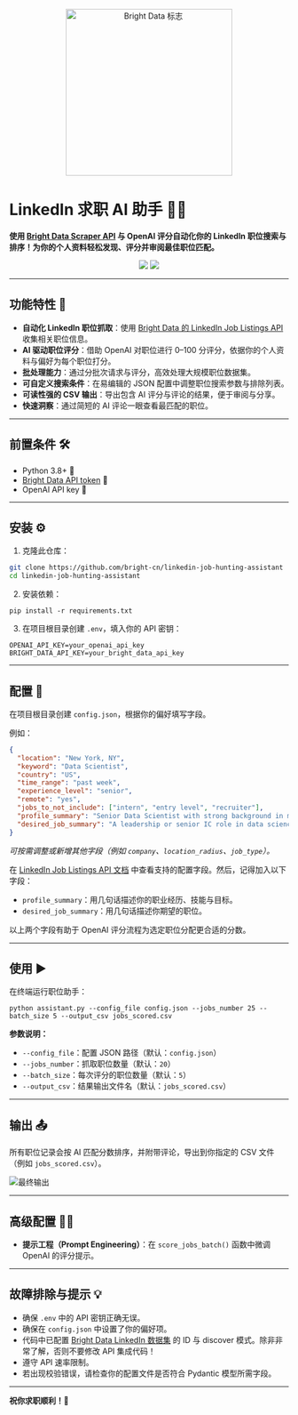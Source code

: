 <p align="center">
  <a href="https://www.bright.cn/">
    <img src="https://mintlify.s3.us-west-1.amazonaws.com/brightdata/logo/light.svg" width="300" alt="Bright Data 标志">
  </a>
</p>

# LinkedIn 求职 AI 助手 🤖💼

**使用 [Bright Data Scraper API](https://www.bright.cn/products/web-scraper) 与 OpenAI 评分自动化你的 LinkedIn 职位搜索与排序！为你的个人资料轻松发现、评分并审阅最佳职位匹配。**

<div align="center">
  <img src="https://img.shields.io/badge/python-3.8+-blue"/>
  <img src="https://img.shields.io/badge/License-MIT-blue"/>
</div>

---

## 功能特性 🚀

- **自动化 LinkedIn 职位抓取**：使用 [Bright Data 的 LinkedIn Job Listings API](https://docs.brightdata.com/api-reference/web-scraper-api/social-media-apis/linkedin) 收集相关职位信息。
- **AI 驱动职位评分**：借助 OpenAI 对职位进行 0–100 分评分，依据你的个人资料与偏好为每个职位打分。
- **批处理能力**：通过分批次请求与评分，高效处理大规模职位数据集。
- **可自定义搜索条件**：在易编辑的 JSON 配置中调整职位搜索参数与排除列表。
- **可读性强的 CSV 输出**：导出包含 AI 评分与评论的结果，便于审阅与分享。
- **快速洞察**：通过简短的 AI 评论一眼查看最匹配的职位。

---

## 前置条件 🛠️

- Python 3.8+ 🐍
- [Bright Data API token](https://docs.brightdata.com/api-reference/authentication#how-do-i-generate-a-new-api-key%3F) 🔑
- OpenAI API key 🔑

---

## 安装 ⚙️

1. 克隆此仓库：

```bash
git clone https://github.com/bright-cn/linkedin-job-hunting-assistant
cd linkedin-job-hunting-assistant
```

2. 安装依赖：

```
pip install -r requirements.txt
```

3. 在项目根目录创建 `.env`，填入你的 API 密钥：

```
OPENAI_API_KEY=your_openai_api_key
BRIGHT_DATA_API_KEY=your_bright_data_api_key
```

---

## 配置 📝

在项目根目录创建 `config.json`，根据你的偏好填写字段。

例如：

```json
{
  "location": "New York, NY",
  "keyword": "Data Scientist",
  "country": "US",
  "time_range": "past week",
  "experience_level": "senior",
  "remote": "yes",
  "jobs_to_not_include": ["intern", "entry level", "recruiter"],
  "profile_summary": "Senior Data Scientist with strong background in machine learning, seeking impactful projects.",
  "desired_job_summary": "A leadership or senior IC role in data science working on production models."
}
```

_可按需调整或新增其他字段（例如 `company`、`location_radius`、`job_type`）。_

在 [LinkedIn Job Listings API 文档](https://docs.brightdata.com/api-reference/web-scraper-api/social-media-apis/linkedin#discover-by-keyword) 中查看支持的配置字段。然后，记得加入以下字段：

- `profile_summary`：用几句话描述你的职业经历、技能与目标。
- `desired_job_summary`：用几句话描述你期望的职位。

以上两个字段有助于 OpenAI 评分流程为选定职位分配更合适的分数。

---

## 使用 ▶️

在终端运行职位助手：

```
python assistant.py --config_file config.json --jobs_number 25 --batch_size 5 --output_csv jobs_scored.csv
```

**参数说明：**

- `--config_file`：配置 JSON 路径（默认：`config.json`）
- `--jobs_number`：抓取职位数量（默认：`20`）
- `--batch_size`：每次评分的职位数量（默认：`5`）
- `--output_csv`：结果输出文件名（默认：`jobs_scored.csv`）

---

## 输出 📤

所有职位记录会按 AI 匹配分数排序，并附带评论，导出到你指定的 CSV 文件（例如 `jobs_scored.csv`）。

<img src="https://media.brightdata.com/2025/08/image-157.png" alt="最终输出">

---

## 高级配置 🧑‍💻

- **提示工程（Prompt Engineering）**：在 `score_jobs_batch()` 函数中微调 OpenAI 的评分提示。

---

## 故障排除与提示 💡

- 确保 `.env` 中的 API 密钥正确无误。
- 确保在 `config.json` 中设置了你的偏好项。
- 代码中已配置 [Bright Data LinkedIn 数据集](https://www.bright.cn/products/datasets/linkedin) 的 ID 与 discover 模式。除非非常了解，否则不要修改 API 集成代码！
- 遵守 API 速率限制。
- 若出现校验错误，请检查你的配置文件是否符合 Pydantic 模型所需字段。

---

**祝你求职顺利！🚀**
